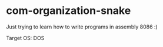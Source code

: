 # com-organization-snake


Just trying to learn how to write programs in assembly 8086 :)

Target OS: DOS
